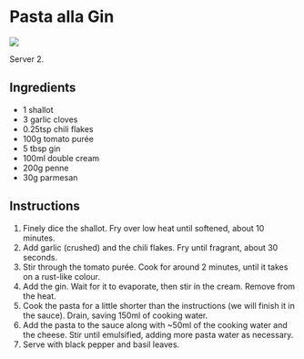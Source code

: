 # Pasta alla Gin 
![](https://images.immediate.co.uk/production/volatile/sites/30/2021/04/Pasta-alla-vodka-f1d2e1c.jpg?quality=90&webp=true&resize=300,272)

Server 2.

## Ingredients
- 1 shallot
- 3 garlic cloves
- 0.25tsp chili flakes
- 100g tomato purée
- 5 tbsp gin
- 100ml double cream
- 200g penne
- 30g parmesan

## Instructions
1. Finely dice the shallot.
   Fry over low heat until softened, about 10 minutes.
2. Add garlic (crushed) and the chili flakes.
   Fry until fragrant, about 30 seconds.
3. Stir through the tomato purée. 
   Cook for around 2 minutes, until it takes on a rust-like colour.
4. Add the gin.
   Wait for it to evaporate, then stir in the cream.
   Remove from the heat.
5. Cook the pasta for a little shorter than the instructions (we will finish it in the sauce).
   Drain, saving 150ml of cooking water.
6. Add the pasta to the sauce along with ~50ml of the cooking water and the cheese.
   Stir until emulsified, adding more pasta water as necessary.
7. Serve with black pepper and basil leaves.
   
